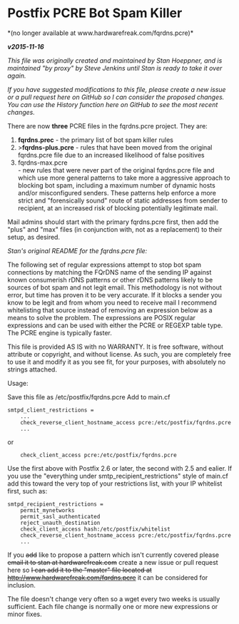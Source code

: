 <h1>Postfix PCRE Bot Spam Killer</h2>
*(no longer available at www.hardwarefreak.com/fqrdns.pcre)*

<strong><em>v2015-11-16</em></strong>

<em>This file was originally created and maintained by Stan Hoeppner, and is maintained "by proxy" by Steve Jenkins until Stan is ready to take it over again.</em>

<em>If you have suggested modifications to this file, please create a new issue or a pull request here on GitHub so I can consider the proposed changes. You can use the History function here on GitHub to see the most recent changes.</em>

There are now <strong>three</strong> PCRE files in the fqrdns.pcre project. They are:

<ol>
<li><strong>fqrdns.prec</strong> - the primary list of bot spam killer rules</li>
<li>><strong>fqrdns-plus.pcre</strong> - rules that have been moved from the original fqrdns.pcre file due to an increased likelihood of false positives</li>
<li>fqrdns-max.pcre</li> - new rules that were never part of the original fqrdns.pcre file and which use more general patterns to take more a aggressive approach to blocking bot spam, including a maximum number of dynamic hosts and/or misconfigured senders. These patterns help enforce a more strict and "forensically sound" route of static addresses from sender to recipient, at an increased risk of blocking potentially legitimate mail.
</ol>

Mail admins should start with the primary fqrdns.pcre first, then add the "plus" and "max" files (in conjunction with, not as a replacement) to their setup, as desired.

<em>Stan's original README for the fqrdns.pcre file:</em>

The following set of regular expressions attempt to stop bot spam connections
by matching the FQrDNS name of the sending IP against known consumerish rDNS
patterns or other rDNS patterns likely to be sources of bot spam and not legit
email.  This methodology is not without error, but time has proven it to be very
accurate.  If it blocks a sender you know to be legit and from whom you need to
receive mail I recommend whitelisting that source instead of removing an expression
below as a means to solve the problem.  The expressions are POSIX regular
expressions and can be used with either the PCRE or REGEXP table type.  The PCRE
engine is typically faster.

This file is provided AS IS with no WARRANTY.  It is free software, without attribute
or copyright, and without license.  As such, you are completely free to use it
and modify it as you see fit, for your purposes, with absolutely no strings attached.

Usage:

Save this file as /etc/postfix/fqrdns.pcre
Add to main.cf

    smtpd_client_restrictions =
    	...
    	check_reverse_client_hostname_access pcre:/etc/postfix/fqrdns.pcre
    	...

or

    	check_client_access pcre:/etc/postfix/fqrdns.pcre

Use the first above with Postfix 2.6 or later, the second with 2.5 and ealier.  If you
use the "everything under smtp_recipient_restrictions" style of main.cf add this
toward the very top of your restrictions list, with your IP whitelist first, such as:

    smtpd_recipient_restrictions =
    	permit_mynetworks
    	permit_sasl_authenticated
    	reject_unauth_destination
    	check_client_access hash:/etc/postfix/whitelist
    	check_reverse_client_hostname_access pcre:/etc/postfix/fqrdns.pcre
    	...

If you ~~add~~ like to propose a pattern which isn't currently covered please ~~email it to stan at hardwarefreak.com~~ create a new issue or pull request here so ~~I can add it to the "master" file located at http://www.hardwarefreak.com/fqrdns.pcre~~ it can be considered for inclusion.

The file doesn't change very often so a wget every two weeks is usually sufficient.
Each file change is normally one or more new expressions or minor fixes.
